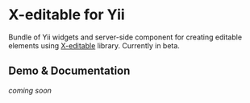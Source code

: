 X-editable for Yii
======================

Bundle of Yii widgets and server-side component for creating editable elements using [X-editable](http://vitalets.github.com/x-editable) library.
Currently in beta.

## Demo & Documentation

*coming soon*


